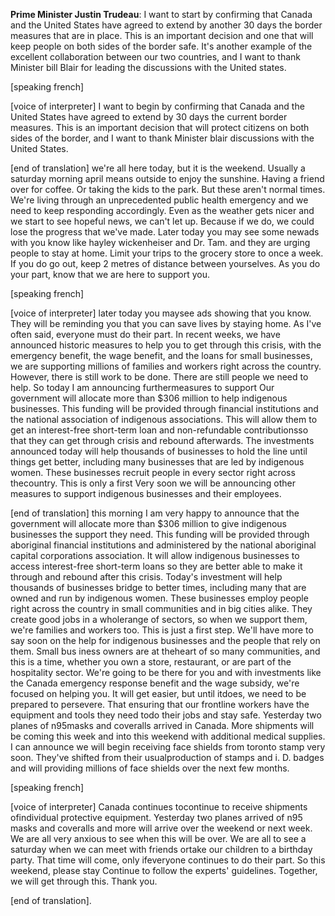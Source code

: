 **Prime Minister Justin Trudeau**:
I want to start by confirming that Canada and the United States have agreed to extend by another 30 days the border measures that are in place. This is an important decision and one that will keep people on both sides of the border safe. It's another example of the excellent collaboration between our two countries, and I want to thank Minister bill Blair for leading the discussions with the United states.

[speaking french] 

[voice of interpreter] I want to begin by confirming that Canada and the United States have agreed to extend by 30 days the current border measures. This is an important decision that will protect citizens on both sides of the border, and I want to thank Minister blair   discussions with the United States.

[end of translation] we're all here today, but it is the weekend. Usually a saturday morning  april means  outside to enjoy the sunshine. Having a friend over for coffee. Or taking the kids to the park. But these aren't normal times. We're living through an unprecedented public health emergency and we need to keep responding accordingly. Even as the weather gets nicer and we start to see hopeful news, we can't let up. Because if we do, we could lose the progress that we've made. Later today you may see some newads with  you know like hayley wickenheiser and Dr. Tam. and they are urging people to stay at home. Limit your trips to the grocery store to once a week. If you do go out, keep 2 metres of distance between yourselves. As you do your part, know that we are here to support you.

[speaking french] 

[voice of interpreter] later today you maysee ads showing  that you know. They will be reminding you that you can save lives by staying home. As I've often said, everyone must do their part. In recent weeks, we have announced historic measures to help you to get through this crisis, with the emergency benefit, the wage benefit, and the loans for small businesses, we are supporting millions of families and workers right across the country. However, there is still work to be done. There are still people we need to help. So today I am announcing furthermeasures to support  Our government will allocate more than $306 million to help indigenous businesses. This funding will be provided through financial institutions and the national association of indigenous associations. This will allow them to get an interest-free short-term loan and non-refundable contributionsso that they can get through  crisis and rebound afterwards. The investments announced today will help thousands of businesses to hold the line until things get better, including many businesses that are led by indigenous women. These businesses recruit people in every sector right across thecountry. This is only a first  Very soon we will be announcing other measures to support indigenous businesses and their employees.

[end of translation] this morning I am very happy to announce that the government will allocate more than $306 million to give indigenous businesses the support they need. This funding will be provided through aboriginal financial institutions and administered by the national aboriginal capital corporations association. It will allow indigenous businesses to access interest-free short-term loans so they are better able to make it through and rebound after this crisis. Today's investment will help thousands of businesses bridge to better times, including many that are owned and run by indigenous women. These businesses employ people right across the country in small communities and in big cities alike. They create good jobs in a wholerange of sectors, so when we support them, we're  families and workers too. This is just a first step. We'll have more to say soon on the help for indigenous businesses and the people that rely on them. Small bus iness owners are at theheart of so many communities, and this is a  time, whether you own a store, restaurant, or are part of the hospitality sector. We're going to be there for you and with investments like the Canada emergency response benefit and the wage subsidy, we're focused on helping you. It will get easier, but until itdoes, we need to be prepared to persevere. That  ensuring that our frontline workers have the equipment and tools they need todo their jobs and stay safe. Yesterday two planes  of n95masks and coveralls arrived in Canada. More shipments will be coming this week and into this weekend with additional medical supplies. I can announce we will begin receiving face shields from toronto stamp very soon. They've shifted from their usualproduction of  stamps and i. D. badges and will  providing millions of face shields over the next few months.

[speaking french] 

[voice of interpreter] Canada continues tocontinue to receive shipments ofindividual protective equipment. Yesterday two planes arrived  of n95 masks and coveralls and more will arrive over the weekend or next week. We are all very anxious to see when this will be over. We are all to see a saturday when we can meet with friends ortake our children to a birthday party. That time will come,  only ifeveryone continues to do their part. So this weekend, please stay  Continue to follow the experts' guidelines. Together, we will get through this. Thank you.

[end of translation].
